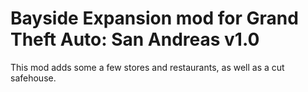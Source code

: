 # Bayside Expansion mod for Grand Theft Auto: San Andreas v1.0
This mod adds some a few stores and restaurants, as well as a cut safehouse.

